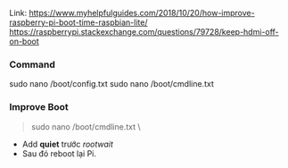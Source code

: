 Link:
https://www.myhelpfulguides.com/2018/10/20/how-improve-raspberry-pi-boot-time-raspbian-lite/
https://raspberrypi.stackexchange.com/questions/79728/keep-hdmi-off-on-boot

### Command
sudo nano /boot/config.txt
sudo nano /boot/cmdline.txt


### Improve Boot
> sudo nano /boot/cmdline.txt \
- Add **quiet** trước *rootwait*
- Sau đó reboot lại Pi.
















